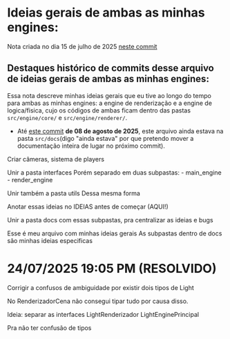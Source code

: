 # Ideias gerais de ambas as minhas engines:

Nota criada no dia 15 de julho de 2025 [neste commit](https://github.com/WilliamJardim/Engine/commit/c37e7f3c66ff432f3670e72b23b7319e05799844#diff-4ca2f8375fd17fbf1846596e3992cc98d0caf970876b2f6a57fd4e3253f35925)

## Destaques histórico de commits desse arquivo de ideias gerais de ambas as minhas engines: 
Essa nota descreve minhas ideias gerais que eu tive ao longo do tempo para ambas as minhas engines: a engine de renderização e a engine de logica/fisica, cujo os códigos de ambas ficam dentro das pastas `src/engine/core/` e `src/engine/renderer/`.
   
 - Até [este commit](https://github.com/WilliamJardim/Engine/blob/ff94942eb0bb49785b7fb97531c1b8a9f0b0533c/src/docs/) **de 08 de agosto de 2025**, este arquivo ainda estava na pasta `src/docs`(digo "ainda estava" por que pretendo mover a documentação inteira de lugar no próximo commit). 

Criar câmeras, sistema de players

Unir a pasta interfaces
Porém separado em duas subpastas:
    - main_engine
    - render_engine

Unir também a pasta utils
Dessa mesma forma

Anotar essas ideias no IDEIAS antes de começar (AQUI!)

Unir a pasta docs com essas subpastas, pra centralizar as ideias e bugs

Esse é meu arquivo com minhas ideias gerais
As subpastas dentro de docs são minhas ideias especificas


# 24/07/2025 19:05 PM (RESOLVIDO)
Corrigir a confusos de ambiguidade por existir dois tipos de Light

No RenderizadorCena não consegui tipar tudo por causa disso.

Ideia: separar as interfaces
LightRenderizador
LightEnginePrincipal

Pra não ter confusão de tipos